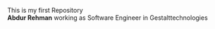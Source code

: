 This is my first Repository
<br>
<b>Abdur Rehman</b>
<span>working as Software Engineer in Gestalttechnologies</span> 

